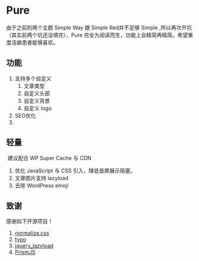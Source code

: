 # Pure
由于之前的两个主题 Simple Way 跟 Simple Red并不足够 Simple ,所以再次开坑（其实前两个坑还没填完），Pure 完全为阅读而生，功能上会精简再精简。希望重度洁癖患者能够喜欢。

## 功能

1. 支持多个自定义
   1. 文章类型
   2. 自定义头部
   3. 自定义背景
   4. 自定义 logo
2. SEO优化
3. ​

## 轻量

​	建议配合  WP Super Cache 与 CDN



1. 优化 JavaScript 与 CSS 引入，降低首屏展示阻塞。
2. 文章图片支持 lazyload
3. 去除 WordPress emoji



## 致谢

感谢如下开源项目！

1. [normalize.css](https://github.com/necolas/normalize.css)
2. [typo](https://typo.sofi.sh/)
3. [jquery_lazyload](https://github.com/tuupola/jquery_lazyload)
4. [PrismJS](http://prismjs.com/download.html?themes=prism-coy&languages=markup+css+clike+javascript)